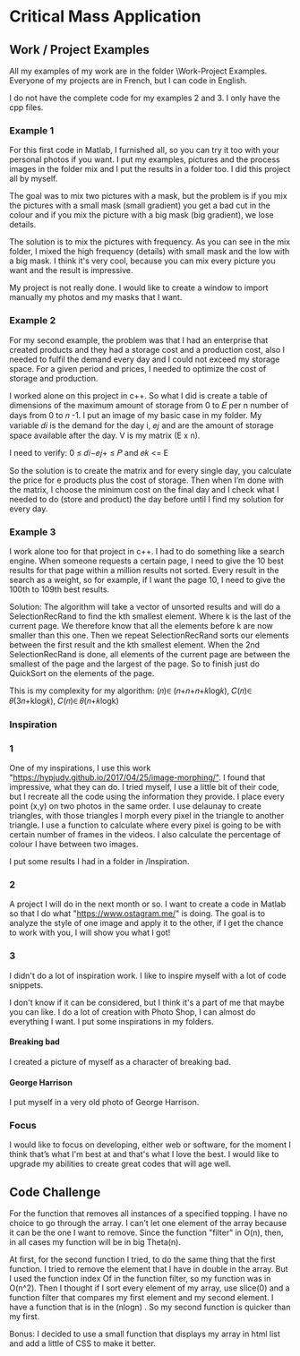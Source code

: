 # Critical Mass Application

## Work / Project Examples

All my examples of my work are in the folder \\Work-Project Examples. Everyone of my projects are in French, but I can code in English.

I do not have the complete code for my examples 2 and 3. I only have the cpp files.

### Example 1

For this first code in Matlab, I furnished all, so you can try it too with your personal photos if you want. I put my examples, pictures and the process images in the folder mix and I put the results in a folder too. I did this project all by myself.

The goal was to mix two pictures with a mask, but the problem is if you mix the pictures with a small mask (small gradient) you get a bad cut in the colour and if you mix the picture with a big mask (big gradient), we lose details.

The solution is to mix the pictures with frequency. As you can see in the mix folder, I mixed the high frequency (details) with small mask and the low with a big mask. I think it's very cool, because you can mix every picture you want and the result is impressive.

My project is not really done. I would like to create a window to import manually my photos and my masks that I want.

### Example 2

For my second example, the problem was that I had an enterprise that created products and they had a storage cost and a production cost, also I needed to fulfil the demand every day and I could not exceed my storage space. For a given period and prices, I needed to optimize the cost of storage and production.

I worked alone on this project in c++. So what I did is create a table of dimensions of the maximum amount of storage from 0 to 𝐸 per n number of days from 0 to 𝑛 -1.
I put an image of my basic case in my folder. My variable 𝑑𝑖 is the demand for the day i, 𝑒𝑗 and   are the amount of storage space available after the day. V is my matrix (E x n).

I need to verify:
 0 ≤ 𝑑𝑖−𝑒𝑗+  ≤ 𝑃 and 𝑒𝑘  &lt;= E

So the solution is to create the matrix and for every single day, you calculate the price for e products plus the cost of storage. Then when I’m done with the matrix, I choose the minimum cost on the final day and I check what I needed to do (store and product) the day before until I find my solution for every day.

### Example 3

I work alone too for that project in c++. I had to do something like a search engine. When someone requests a certain page, I need to give the 10 best results for that page within a million results not sorted. Every result in the search as a weight, so for example, if I want the page 10, I need to give the 100th to 109th best results.

Solution: The algorithm will take a vector of unsorted results and will do a SelectionRecRand to find the kth smallest element. Where k is the last of the current page. We therefore know that all the elements before k are now smaller than this one. Then we repeat SelectionRecRand sorts our elements between the first result and the kth smallest element. When the 2nd SelectionRecRand is done, all elements of the current page are between the smallest of the page and the largest of the page. So to finish just do QuickSort on the elements of the page.

This is my complexity for my algorithm:
(𝑛)∈ (𝑛+𝑛+𝑛+𝑘log𝑘), 𝐶(𝑛)∈ 𝜃(3𝑛+klog𝑘), 𝐶(𝑛)∈ 𝜃(𝑛+𝑘logk)

### Inspiration

### 1

One of my inspirations, I use this work "<https://hypjudy.github.io/2017/04/25/image-morphing/">. I found that impressive, what they can do. I tried myself, I use a little bit of their code, but I recreate all the code using the information they provide. I place every point (x,y) on two photos in the same order. I use delaunay to create triangles, with those triangles I morph every pixel in the triangle to another triangle. I use a function to calculate where every pixel is going to be with certain number of frames in the videos. I also calculate the percentage of colour I have between two images.

I put some results I had in a folder in /Inspiration.

### 2

A project I will do in the next month or so. I want to create a code in Matlab so that I do what "<https://www.ostagram.me/>" is doing. The goal is to analyze the style of one image and apply it to the other, if I get the chance to work with you, I will show you what I got!

### 3

I didn't do a lot of inspiration work. I like to inspire myself with a lot of code snippets.

I don't know if it can be considered, but I think it's a part of me that maybe you can like. I do a lot of creation with Photo Shop, I can almost do everything I want. I put some inspirations in my folders.

#### Breaking bad

I created  a picture of myself as a character of breaking bad.

#### George Harrison

I put myself in a very old photo of George Harrison.

### Focus

I would like to focus on developing, either web or software, for the moment I think that’s what I'm best at and that's what I love the best. I would like to upgrade my abilities to create great codes that will age well.

## Code Challenge

For the function that removes all instances of a specified topping. I have no choice to go through the array. I can't let one element of the array because it can be the one I want to remove. Since the function "filter" in O(n), then, in all cases my function will be in big Theta(n).

At first, for the second function I tried, to do the same thing that the first function. I tried to remove the element that I have in double in the array. But I used the function index Of in the function filter, so my function was in O(n^2). Then I thought if I sort every element of my array, use slice(0) and a function filter that compares  my first element and my second element. I have a function that is in the (nlogn) . So my second function is quicker than my first.

Bonus: I decided to use a small function that displays my array in html list and add a little of CSS to make it better.
